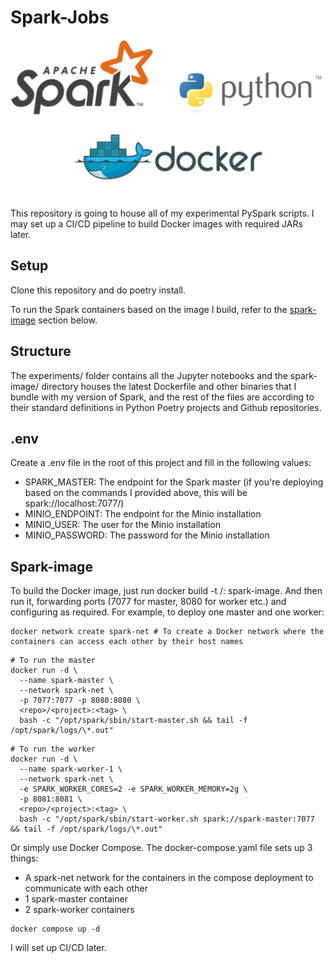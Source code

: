 # Spark-Jobs

![Banner](./assets/featured-image.png)

This repository is going to house all of my experimental PySpark scripts. I may set up a CI/CD pipeline to build Docker images with required JARs later.

## Setup

Clone this repository and do poetry install.

To run the Spark containers based on the image I build, refer to the [spark-image](#spark-image) section below.

## Structure

The experiments/ folder contains all the Jupyter notebooks and the spark-image/ directory houses the latest Dockerfile and other binaries that I bundle with my version of Spark, and the rest of the files are according to their standard definitions in Python Poetry projects and Github repositories.

## .env

Create a .env file in the root of this project and fill in the following values:

- SPARK_MASTER: The endpoint for the Spark master (if you're deploying based on the commands I provided above, this will be spark://localhost:7077/)
- MINIO_ENDPOINT: The endpoint for the Minio installation
- MINIO_USER: The user for the Minio installation
- MINIO_PASSWORD: The password for the Minio installation

## Spark-image

To build the Docker image, just run docker build -t <repo>/<project>:<tag> spark-image.
And then run it, forwarding ports (7077 for master, 8080 for worker etc.) and configuring as required.
For example, to deploy one master and one worker:

```code
docker network create spark-net # To create a Docker network where the containers can access each other by their host names
```

```code
# To run the master
docker run -d \
  --name spark-master \
  --network spark-net \
  -p 7077:7077 -p 8080:8080 \
  <repo>/<project>:<tag> \
  bash -c "/opt/spark/sbin/start-master.sh && tail -f /opt/spark/logs/\*.out"
```

```code
# To run the worker
docker run -d \
  --name spark-worker-1 \
  --network spark-net \
  -e SPARK_WORKER_CORES=2 -e SPARK_WORKER_MEMORY=2g \
  -p 8081:8081 \
  <repo>/<project>:<tag> \
  bash -c "/opt/spark/sbin/start-worker.sh spark://spark-master:7077 && tail -f /opt/spark/logs/\*.out"
```

Or simply use Docker Compose. The docker-compose.yaml file sets up 3 things:

- A spark-net network for the containers in the compose deployment to communicate with each other
- 1 spark-master container
- 2 spark-worker containers

```code
docker compose up -d
```

I will set up CI/CD later.
